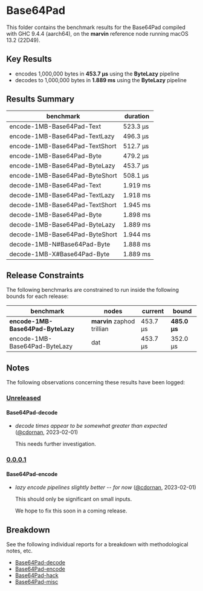 # Base64Pad

This folder contains the benchmark results for the Base64Pad compiled with GHC 9.4.4 (aarch64), on the 
**marvin** reference node running macOS 13.2 (22D49).

## Key Results

* encodes 1,000,000 bytes in **453.7 μs** using the **ByteLazy** pipeline
* decodes to 1,000,000 bytes in **1.889 ms** using the **ByteLazy** pipeline

## Results Summary

| benchmark                      | duration |
| ------------------------------ | -------- |
| encode-1MB-Base64Pad-Text      | 523.3 μs |
| encode-1MB-Base64Pad-TextLazy  | 496.3 μs |
| encode-1MB-Base64Pad-TextShort | 512.7 μs |
| encode-1MB-Base64Pad-Byte      | 479.2 μs |
| encode-1MB-Base64Pad-ByteLazy  | 453.7 μs |
| encode-1MB-Base64Pad-ByteShort | 508.1 μs |
| decode-1MB-Base64Pad-Text      | 1.919 ms |
| decode-1MB-Base64Pad-TextLazy  | 1.918 ms |
| decode-1MB-Base64Pad-TextShort | 1.945 ms |
| decode-1MB-Base64Pad-Byte      | 1.898 ms |
| decode-1MB-Base64Pad-ByteLazy  | 1.889 ms |
| decode-1MB-Base64Pad-ByteShort | 1.944 ms |
| decode-1MB-N#Base64Pad-Byte    | 1.888 ms |
| decode-1MB-X#Base64Pad-Byte    | 1.889 ms |

## Release Constraints

The following benchmarks are constrained to run inside the following bounds for each release:

| benchmark                         | nodes                      | current  | bound        |
| --------------------------------- | -------------------------- | -------- | ------------ |
| **encode-1MB-Base64Pad-ByteLazy** | **marvin** zaphod trillian | 453.7 μs | **485.0 μs** |
| encode-1MB-Base64Pad-ByteLazy     | dat                        | 453.7 μs | 352.0 μs     |

## Notes

The following observations concerning these results have been logged:

### [Unreleased]

#### Base64Pad-decode

* _decode times appear to be somewhat greater than expected_ ([@cdornan], 2023-02-01)

    This needs further investigation.

### [0.0.0.1]

#### Base64Pad-encode

* _lazy encode pipelines slightly better -- for now_ ([@cdornan], 2023-02-01)

    This should only be significant on small inputs.

    We hope to fix this soon in a coming release.

[Unreleased]: <https://github.com/cdornan/polymede-benchmarks>
[0.0.0.1]: <https://github.com/cdornan/polymede-benchmarks>
[@cdornan]: <https://github.com/cdornan>

## Breakdown

See the following individual reports for a breakdown with methodological notes, etc.

* [Base64Pad-decode]
* [Base64Pad-encode]
* [Base64Pad-hack]
* [Base64Pad-misc]

[Base64Pad-encode]: <./Base64Pad-encode/index.html>
[Base64Pad-misc]: <./Base64Pad-misc/index.html>
[Base64Pad-hack]: <./Base64Pad-hack/index.html>
[Base64Pad-decode]: <./Base64Pad-decode/index.html>

